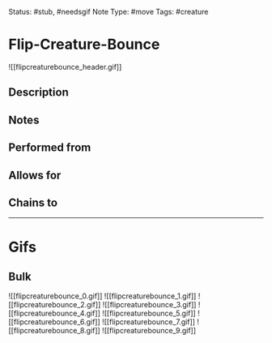 Status: #stub, #needsgif 
Note Type: #move
Tags: #creature 

# Flip-Creature-Bounce
![[flipcreaturebounce_header.gif]]
## Description


## Notes


## Performed from


## Allows for


## Chains to


___
# Gifs
## Bulk
![[flipcreaturebounce_0.gif]]
![[flipcreaturebounce_1.gif]]
![[flipcreaturebounce_2.gif]]
![[flipcreaturebounce_3.gif]]
![[flipcreaturebounce_4.gif]]
![[flipcreaturebounce_5.gif]]
![[flipcreaturebounce_6.gif]]
![[flipcreaturebounce_7.gif]]
![[flipcreaturebounce_8.gif]]
![[flipcreaturebounce_9.gif]]